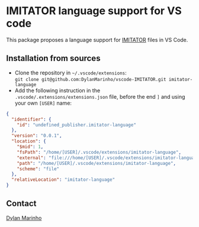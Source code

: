 # IMITATOR language support for VS code

This package proposes a language support for
[IMITATOR](https://www.imitator.fr/) files in VS Code.

## Installation from sources

- Clone the repository in `~/.vscode/extensions`:\
`git clone git@github.com:DylanMarinho/vscode-IMITATOR.git imitator-language`
- Add the following instruction in the `.vscode/.extensions/extensions.json` file, before the end `]` and using your own `[USER]` name:

```json
{
  "identifier": {
    "id": "undefined_publisher.imitator-language"
  },
  "version": "0.0.1",
  "location": {
    "$mid": 1,
    "fsPath": "/home/[USER]/.vscode/extensions/imitator-language",
    "external": "file:///home/[USER]/.vscode/extensions/imitator-language",
    "path": "/home/[USER]/.vscode/extensions/imitator-language",
    "scheme": "file"
  },
  "relativeLocation": "imitator-language"
}
```

## Contact

[Dylan Marinho](https://dylan-marinho.gitlab.io)
